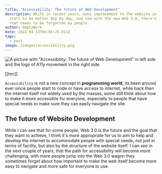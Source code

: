 ```yaml
---
title: "Accessibility: The future of Web Development"
description: While in recent years, many improvement to the website in general
  start to be better day by day, and now with the new Web 3.0, there's one front
  that seems to be forgotten by people.
author: EmptyWork
date: 2022-04-13T04:05:25.911Z
tags:
  - post
image: /images/accessibility.png
---
```

![A picture with "Accessibility: The future of Web Development" in left side and the logo of A11y movement in the right side](/images/accessibility.png)

[[toc]]

`Accessibility` is not a new concept in **programming world**, its been around ever since people start to code or have access to internet, while back then the internet itself not widely used by the masses, some still think about how to make it more accessible for everyone, especially to people that have special needs to make sure they can easily navigate the site.

## The future of Website Development

While I can see that for some people, Web 3.0 is the future and the goal that they want to achieve, I think it's more appropriate for us to aim to help and develop the internet to accommodate people with special needs, not just in terms of facility, but also by the structure of the website itself. I can see in the next couple of years, that the path for accessibility will become more challenging, with more people jump into the Web 3.0 wagon they sometimes forget about how important to make the web itself become more easy to navigate and more safe for everyone to use.